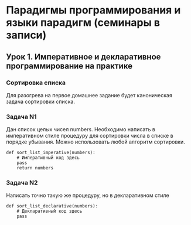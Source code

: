 # Парадигмы программирования и языки парадигм (семинары в записи)
## Урок 1. Императивное и декларативное программирование на практике

### Сортировка списка
Для разогрева на первое домашнее задание будет каноническая задача сортировки списка.

### Задача N1
Дан список целых чисел numbers. Необходимо написать в императивном стиле процедуру для
сортировки числа в списке в порядке убывания. Можно использовать любой алгоритм сортировки.
```
def sort_list_imperative(numbers):
    # Императивный код здесь
    pass
    return numbers
```

### Задача N2
Написать точно такую же процедуру, но в декларативном стиле
```
def sort_list_declarative(numbers):
    # Декларативный код здесь
    pass
```

